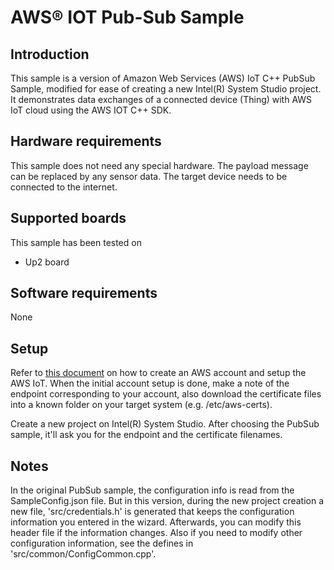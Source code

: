 # AWS® IOT Pub-Sub Sample


## Introduction

This sample is a version of Amazon Web Services (AWS) IoT C++ PubSub Sample, modified for ease of creating a new Intel(R) System Studio project. It demonstrates data exchanges of a connected device (Thing) with AWS IoT cloud using the AWS IOT C++ SDK.


## Hardware requirements

This sample does not need any special hardware. The payload message can be replaced by any sensor data. The target device needs to be connected to the internet.

## Supported boards

This sample has been tested on
- Up2 board


## Software requirements

None


## Setup


Refer to [this document](https://github.com/intel-iot-devkit/iot-samples-cloud-setup/blob/master/aws-mqtt.md) on how to create an AWS account and setup the AWS IoT. When the initial account setup is done, make a note of the endpoint corresponding to your account, also download the certificate files into a known folder on your target system (e.g. /etc/aws-certs).

Create a new project on Intel(R) System Studio. After choosing the PubSub sample, it'll ask you for the endpoint and the certificate filenames. 

## Notes
In the original PubSub sample, the configuration info is read from the SampleConfig.json file. But in this version, during the new project creation a new file, 'src/credentials.h' is generated that keeps the configuration information you entered in the wizard. Afterwards, you can modify this header file if the information changes. Also if you need to modify other configuration information, see the defines in 'src/common/ConfigCommon.cpp'.